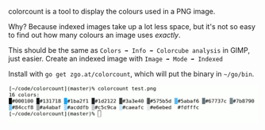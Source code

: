 colorcount is a tool to display the colours used in a PNG image.

Why? Because indexed images take up a lot less space, but it's not so easy to
find out how many colours an image uses *exactly*.

This should be the same as `Colors ➡ Info ➡ Colorcube analysis` in GIMP, just
easier. Create an indexed image with `Image ➡ Mode ➡ Indexed`

Install with `go get zgo.at/colorcount`, which will put the binary in
`~/go/bin`.

![screenshot.png](https://raw.githubusercontent.com/arp242/colorcount/master/screenshot.png)
